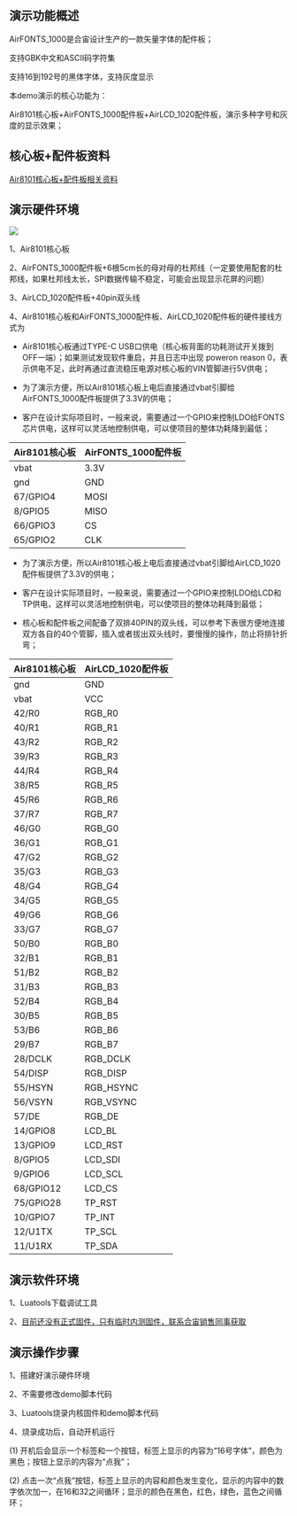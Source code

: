 
## 演示功能概述

AirFONTS_1000是合宙设计生产的一款矢量字体的配件板；

支持GBK中文和ASCII码字符集

支持16到192号的黑体字体，支持灰度显示

本demo演示的核心功能为：

Air8101核心板+AirFONTS_1000配件板+AirLCD_1020配件板，演示多种字号和灰度的显示效果；


## 核心板+配件板资料

[Air8101核心板+配件板相关资料](https://docs.openluat.com/air8101/product/shouce/#air8101_1)


## 演示硬件环境

![](https://docs.openluat.com/air8101/product/file/AirFONTS_1000/hw_connection.jpg)

1、Air8101核心板

2、AirFONTS_1000配件板+6根5cm长的母对母的杜邦线（一定要使用配套的杜邦线，如果杜邦线太长，SPI数据传输不稳定，可能会出现显示花屏的问题）

3、AirLCD_1020配件板+40pin双头线

4、Air8101核心板和AirFONTS_1000配件板、AirLCD_1020配件板的硬件接线方式为

- Air8101核心板通过TYPE-C USB口供电（核心板背面的功耗测试开关拨到OFF一端）；如果测试发现软件重启，并且日志中出现  poweron reason 0，表示供电不足，此时再通过直流稳压电源对核心板的VIN管脚进行5V供电；

- 为了演示方便，所以Air8101核心板上电后直接通过vbat引脚给AirFONTS_1000配件板提供了3.3V的供电；

- 客户在设计实际项目时，一般来说，需要通过一个GPIO来控制LDO给FONTS芯片供电，这样可以灵活地控制供电，可以使项目的整体功耗降到最低；


| Air8101核心板 | AirFONTS_1000配件板|
| ------------ | ------------------ |
|     vbat     |         3.3V       |
|     gnd      |         GND        |
|   67/GPIO4   |         MOSI       |
|   8/GPIO5    |         MISO       |
|   66/GPIO3   |          CS        |
|   65/GPIO2   |         CLK        |


- 为了演示方便，所以Air8101核心板上电后直接通过vbat引脚给AirLCD_1020配件板提供了3.3V的供电；

- 客户在设计实际项目时，一般来说，需要通过一个GPIO来控制LDO给LCD和TP供电，这样可以灵活地控制供电，可以使项目的整体功耗降到最低；

- 核心板和配件板之间配备了双排40PIN的双头线，可以参考下表很方便地连接双方各自的40个管脚，插入或者拔出双头线时，要慢慢的操作，防止将排针折弯；

| Air8101核心板 | AirLCD_1020配件板 |
| ------------ | ------------------ |
|     gnd      |         GND        |
|     vbat     |         VCC        |
|    42/R0     |        RGB_R0      |
|    40/R1     |        RGB_R1      |
|    43/R2     |        RGB_R2      |
|    39/R3     |        RGB_R3      |
|    44/R4     |        RGB_R4      |
|    38/R5     |        RGB_R5      |
|    45/R6     |        RGB_R6      |
|    37/R7     |        RGB_R7      |
|    46/G0     |        RGB_G0      |
|    36/G1     |        RGB_G1      |
|    47/G2     |        RGB_G2      |
|    35/G3     |        RGB_G3      |
|    48/G4     |        RGB_G4      |
|    34/G5     |        RGB_G5      |
|    49/G6     |        RGB_G6      |
|    33/G7     |        RGB_G7      |
|    50/B0     |        RGB_B0      |
|    32/B1     |        RGB_B1      |
|    51/B2     |        RGB_B2      |
|    31/B3     |        RGB_B3      |
|    52/B4     |        RGB_B4      |
|    30/B5     |        RGB_B5      |
|    53/B6     |        RGB_B6      |
|    29/B7     |        RGB_B7      |
|   28/DCLK    |       RGB_DCLK     |
|   54/DISP    |       RGB_DISP     |
|   55/HSYN    |       RGB_HSYNC    |
|   56/VSYN    |       RGB_VSYNC    |
|    57/DE     |        RGB_DE      |
|   14/GPIO8   |        LCD_BL      |
|   13/GPIO9   |        LCD_RST     |
|    8/GPIO5   |        LCD_SDI     |
|    9/GPIO6   |        LCD_SCL     |
|  68/GPIO12   |        LCD_CS      |
|  75/GPIO28   |        TP_RST      |
|   10/GPIO7   |        TP_INT      |
|   12/U1TX    |        TP_SCL      |
|   11/U1RX    |        TP_SDA      |


## 演示软件环境

1、Luatools下载调试工具

2、[目前还没有正式固件，只有临时内测固件，联系合宙销售同事获取](https://docs.openluat.com/air8101/luatos/firmware/)

## 演示操作步骤

1、搭建好演示硬件环境

2、不需要修改demo脚本代码

3、Luatools烧录内核固件和demo脚本代码

4、烧录成功后，自动开机运行

   (1) 开机后会显示一个标签和一个按钮，标签上显示的内容为“16号字体”，颜色为黑色；按钮上显示的内容为“点我”；

   (2) 点击一次“点我”按钮，标签上显示的内容和颜色发生变化，显示的内容中的数字依次加一，在16和32之间循环；显示的颜色在黑色，红色，绿色，蓝色之间循环；
   

